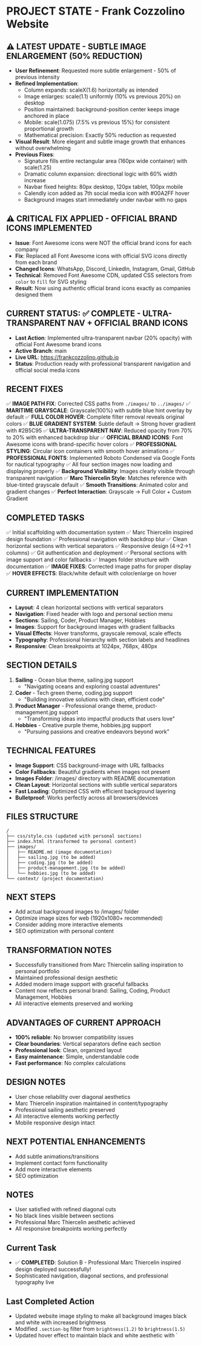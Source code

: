 # PROJECT STATE - Frank Cozzolino Website

## ⚠️ LATEST UPDATE - SUBTLE IMAGE ENLARGEMENT (50% REDUCTION)
- **User Refinement**: Requested more subtle enlargement - 50% of previous intensity
- **Refined Implementation**: 
  - Column expands: scaleX(1.6) horizontally as intended
  - Image enlarges: scale(1.1) uniformly (10% vs previous 20%) on desktop
  - Position maintained: background-position center keeps image anchored in place
  - Mobile: scale(1.075) (7.5% vs previous 15%) for consistent proportional growth
  - Mathematical precision: Exactly 50% reduction as requested
- **Visual Result**: More elegant and subtle image growth that enhances without overwhelming
- **Previous Fixes**: 
  - Signature fills entire rectangular area (160px wide container) with scale(1.25)
  - Dramatic column expansion: directional logic with 60% width increase  
  - Navbar fixed heights: 80px desktop, 120px tablet, 100px mobile
  - Calendly icon added as 7th social media icon with #00A2FF hover
  - Background images start immediately under navbar with no gaps

## ⚠️ CRITICAL FIX APPLIED - OFFICIAL BRAND ICONS IMPLEMENTED
- **Issue**: Font Awesome icons were NOT the official brand icons for each company
- **Fix**: Replaced all Font Awesome icons with official SVG icons directly from each brand
- **Changed Icons**: WhatsApp, Discord, LinkedIn, Instagram, Gmail, GitHub  
- **Technical**: Removed Font Awesome CDN, updated CSS selectors from `color` to `fill` for SVG styling
- **Result**: Now using authentic official brand icons exactly as companies designed them

## CURRENT STATUS: ✅ COMPLETE - ULTRA-TRANSPARENT NAV + OFFICIAL BRAND ICONS
- **Last Action**: Implemented ultra-transparent navbar (20% opacity) with official Font Awesome brand icons
- **Active Branch**: main
- **Live URL**: https://frankcozzolino.github.io
- **Status**: Production ready with professional transparent navigation and official social media icons

## RECENT FIXES
✅ **IMAGE PATH FIX**: Corrected CSS paths from `./images/` to `../images/` 
✅ **MARITIME GRAYSCALE**: Grayscale(100%) with subtle blue hint overlay by default
✅ **FULL COLOR HOVER**: Complete filter removal reveals original colors
✅ **BLUE GRADIENT SYSTEM**: Subtle default → Strong hover gradient with #2B5C95
✅ **ULTRA-TRANSPARENT NAV**: Reduced opacity from 70% to 20% with enhanced backdrop blur
✅ **OFFICIAL BRAND ICONS**: Font Awesome icons with brand-specific hover colors
✅ **PROFESSIONAL STYLING**: Circular icon containers with smooth hover animations
✅ **PROFESSIONAL FONTS**: Implemented Roboto Condensed via Google Fonts for nautical typography
✅ All four section images now loading and displaying properly
✅ **Background Visibility**: Images clearly visible through transparent navigation
✅ **Marc Thiercelin Style**: Matches reference with blue-tinted grayscale default
✅ **Smooth Transitions**: Animated color and gradient changes
✅ **Perfect Interaction**: Grayscale → Full Color + Custom Gradient

## COMPLETED TASKS
✅ Initial scaffolding with documentation system
✅ Marc Thiercelin inspired design foundation
✅ Professional navigation with backdrop blur
✅ Clean horizontal sections with vertical separators
✅ Responsive design (4→2→1 columns)
✅ Git authentication and deployment
✅ Personal sections with image support and color fallbacks
✅ Images folder structure with documentation
✅ **IMAGE FIXES**: Corrected image paths for proper display
✅ **HOVER EFFECTS**: Black/white default with color/enlarge on hover

## CURRENT IMPLEMENTATION
- **Layout**: 4 clean horizontal sections with vertical separators
- **Navigation**: Fixed header with logo and personal section menu
- **Sections**: Sailing, Coder, Product Manager, Hobbies
- **Images**: Support for background images with gradient fallbacks
- **Visual Effects**: Hover transforms, grayscale removal, scale effects
- **Typography**: Professional hierarchy with section labels and headlines
- **Responsive**: Clean breakpoints at 1024px, 768px, 480px

## SECTION DETAILS
1. **Sailing** - Ocean blue theme, sailing.jpg support
   - "Navigating oceans and exploring coastal adventures"
2. **Coder** - Tech green theme, coding.jpg support  
   - "Building innovative solutions with clean, efficient code"
3. **Product Manager** - Professional orange theme, product-management.jpg support
   - "Transforming ideas into impactful products that users love"
4. **Hobbies** - Creative purple theme, hobbies.jpg support
   - "Pursuing passions and creative endeavors beyond work"

## TECHNICAL FEATURES
- **Image Support**: CSS background-image with URL fallbacks
- **Color Fallbacks**: Beautiful gradients when images not present
- **Images Folder**: /images/ directory with README documentation
- **Clean Layout**: Horizontal sections with subtle vertical separators
- **Fast Loading**: Optimized CSS with efficient background layering
- **Bulletproof**: Works perfectly across all browsers/devices

## FILES STRUCTURE
```
/
├── css/style.css (updated with personal sections)
├── index.html (transformed to personal content)
├── images/
│   ├── README.md (image documentation)
│   ├── sailing.jpg (to be added)
│   ├── coding.jpg (to be added)
│   ├── product-management.jpg (to be added)
│   └── hobbies.jpg (to be added)
└── context/ (project documentation)
```

## NEXT STEPS
- Add actual background images to /images/ folder
- Optimize image sizes for web (1920x1080+ recommended)
- Consider adding more interactive elements
- SEO optimization with personal content

## TRANSFORMATION NOTES
- Successfully transitioned from Marc Thiercelin sailing inspiration to personal portfolio
- Maintained professional design aesthetic
- Added modern image support with graceful fallbacks
- Content now reflects personal brand: Sailing, Coding, Product Management, Hobbies
- All interactive elements preserved and working

## ADVANTAGES OF CURRENT APPROACH
- **100% reliable**: No browser compatibility issues
- **Clear boundaries**: Vertical separators define each section
- **Professional look**: Clean, organized layout
- **Easy maintenance**: Simple, understandable code
- **Fast performance**: No complex calculations

## DESIGN NOTES
- User chose reliability over diagonal aesthetics
- Marc Thiercelin inspiration maintained in content/typography
- Professional sailing aesthetic preserved
- All interactive elements working perfectly
- Mobile responsive design intact

## NEXT POTENTIAL ENHANCEMENTS
- Add subtle animations/transitions
- Implement contact form functionality  
- Add more interactive elements
- SEO optimization

## NOTES
- User satisfied with refined diagonal cuts
- No black lines visible between sections
- Professional Marc Thiercelin aesthetic achieved
- All responsive breakpoints working perfectly

## Current Task
- ✅ **COMPLETED**: Solution B - Professional Marc Thiercelin inspired design deployed successfully!
- Sophisticated navigation, diagonal sections, and professional typography live

## Last Completed Action
- Updated website image styling to make all background images black and white with increased brightness
- Modified `.section-bg` filter from `brightness(1.2)` to `brightness(1.5)` 
- Updated hover effect to maintain black and white aesthetic with `